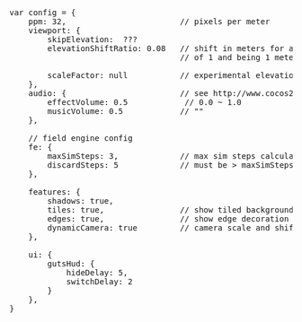 <pre>
var config = {
    ppm: 32,                        // pixels per meter
    viewport: {
        skipElevation:  ???
        elevationShiftRatio: 0.08   // shift in meters for a thing haveing elevation
                                    // of 1 and being 1 meter away from camera

        scaleFactor: null           // experimental elevation effect, null - no scale
    },
    audio: {                        // see http://www.cocos2d-x.org/reference/html5-js/V3.6/symbols/cc.audioEngine.html
        effectVolume: 0.5            // 0.0 ~ 1.0
        musicVolume: 0.5            // ""
    },

    // field engine config
    fe: {
        maxSimSteps: 3,             // max sim steps calculated per sim loop
        discardSteps: 5             // must be > maxSimSteps, number of steps that get discarded, as server would fix it anyway
    },

    features: {
        shadows: true,
        tiles: true,                // show tiled backgrounds
        edges: true,                // show edge decoration
        dynamicCamera: true         // camera scale and shift
    },

    ui: {
        gutsHud: {
            hideDelay: 5,
            switchDelay: 2
        }
    },
}
</pre>
